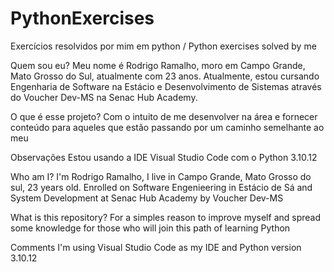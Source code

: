 # PythonExercises
Exercícios resolvidos por mim em python / Python exercises solved by me

Quem sou eu?
Meu nome é Rodrigo Ramalho, moro em Campo Grande, Mato Grosso do Sul, atualmente com 23 anos. Atualmente, estou cursando Engenharia de Software na Estácio e Desenvolvimento de Sistemas através do Voucher Dev-MS na Senac Hub Academy.

O que é esse projeto?
Com o intuito de me desenvolver na área e fornecer conteúdo para aqueles que estão passando por um caminho semelhante ao meu

Observações
Estou usando a IDE Visual Studio Code com o Python 3.10.12



Who am I?
I'm Rodrigo Ramalho, I live in Campo Grande, Mato Grosso do sul, 23 years old. Enrolled on Software Engenieering in Estácio de Sá and System Development at Senac Hub Academy by Voucher Dev-MS

What is this repository?
For a simples reason to improve myself and spread some knowledge for those who will join this path of learning Python

Comments
I'm using Visual Studio Code as my IDE and Python version 3.10.12
